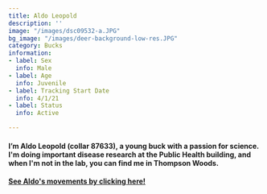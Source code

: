 ```yaml
---
title: Aldo Leopold
description: ''
image: "/images/dsc09532-a.JPG"
bg_image: "/images/deer-background-low-res.JPG"
category: Bucks
information:
- label: Sex
  info: Male
- label: Age
  info: Juvenile
- label: Tracking Start Date
  info: 4/1/21
- label: Status
  info: Active

---
```

#### I’m Aldo Leopold (collar 87633), a young buck with a passion for science. I'm doing important disease research at the Public Health building, and when I'm not in the lab, you can find me in Thompson Woods.

#### [See Aldo's movements by clicking here!](https://deer.siu.edu/maps/ID_87633.html)